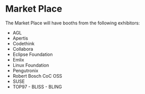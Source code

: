 # Market Place

The Market Place will have booths from the following exhibitors:

- AGL
- Apertis
- Codethink
- Collabora
- Eclipse Foundation
- Emlix
- Linux Foundation
- Pengutronix
- Robert Bosch CoC OSS
- SUSE
- TOP97 - BLISS - BLING